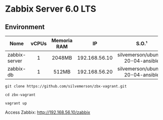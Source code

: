 # Zabbix Server 6.0 LTS

## Environment

Nome       | vCPUs | Memoria RAM | IP            | S.O.¹           | Script de Provisionamento²
---------- |:-----:|:-----------:|:-------------:|:---------------:| -----------------------------
zabbix-server       | 1     | 2048MB      | 192.168.56.10 | silvemerson/ubuntu-20-04-ansible | 
zabbix-db    | 1     | 512MB       | 192.168.56.20 | silvemerson/ubuntu-20-04-ansible | 


```
git clone https://github.com/silvemerson/zbx-vagrant.git

cd zbx-vagrant

vagrant up

```

Access Zabbix: http://192.168.56.10/zabbix

